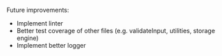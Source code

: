 Future improvements:

* Implement linter
* Better test coverage of other files (e.g. validateInput, utilities, storage engine)
* Implement better logger
